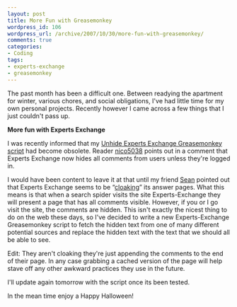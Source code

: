 ```yaml
--- 
layout: post
title: More Fun with Greasemonkey
wordpress_id: 106
wordpress_url: /archive/2007/10/30/more-fun-with-greasemonkey/
comments: true
categories: 
- Coding
tags: 
- experts-exchange
- greasemonkey
---
```


The past month has been a difficult one. Between readying the apartment for winter, various chores, and social obligations, I've had little time for my own personal projects. Recently however I came across a few things that I just couldn't pass up.

**More fun with Experts Exchange**

I was recently informed that my [Unhide Experts Exchange Greasemonkey script](/archive/2007/08/10/experts-exchange-encryption/ "Unhide Experts Exchange script") had become obsolete. Reader [nico5038](http://community.zdnet.co.uk/blog/0,1000000567,2000342184b,00.htm "nico5038's blog covering issues with Experts Exchange") points out in a comment that Experts Exchange now hides all comments from users unless they're logged in.

I would have been content to leave it at that until my friend [Sean](http://www.seancolombo.com "Sean Colombo's blog.") pointed out that Experts Exchange seems to be “[cloaking](http://en.wikipedia.org/wiki/Cloaking "Wikipedia article on Cloaking")” its answer pages. What this means is that when a search spider visits the site Experts-Exchange they will present a page that has all comments visible. However, if you or I go visit the site, the comments are hidden. This isn't exactly the nicest thing to do on the web these days, so I've decided to write a new Experts-Exchange Greasemonkey script to fetch the hidden text from one of many different potential sources and replace the hidden text with the text that we should all be able to see.

Edit: They aren't cloaking they're just appending the comments to the end of their page. In any case grabbing a cached version of the page will help stave off any other awkward practices they use in the future.

I'll update again tomorrow with the script once its been tested.

In the mean time enjoy a Happy Halloween!
